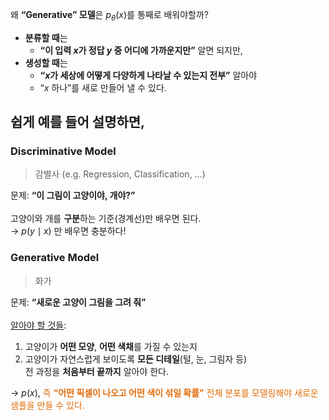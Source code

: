 왜 **“Generative” 모델**은 $p_\theta(x)$를 통째로 배워야할까?

- **분류할 때**는
    - **“이 입력 $x$가 정답 $y$ 중 어디에 가까운지만”** 알면 되지만,
- **생성할 때**는
    - **“$x$가 세상에 어떻게 다양하게 나타날 수 있는지 전부”** 알아야
    - “$x$ 하나”를 새로 만들어 낼 수 있다. 

## 쉽게 예를 들어 설명하면, 
### Discriminative Model
> 감별사 (e.g. Regression, Classification, …)

문제: **“이 그림이 고양이야, 개야?”** <br><br>
고양이와 개를 **구분**하는 기준(경계선)만 배우면 된다.<br>
→ $p(y\mid x)$ 만 배우면 충분하다!

### Generative Model
> 화가

문제: **“새로운 고양이 그림을 그려 줘”**<br><br>
<u>알아야 할 것들</u>: 
1. 고양이가 **어떤 모양**, **어떤 색채**를 가질 수 있는지
2. 고양이가 자연스럽게 보이도록 **모든 디테일**(털, 눈, 그림자 등)  <br>
	전 과정을 **처음부터 끝까지** 알아야 한다. 

→ $p(x)$, <font color="#e36c09">즉 <b>“어떤 픽셀이 나오고 어떤 색이 섞일 확률”</b> 전체 분포를 모델링해야 새로운 샘플을 만들 수 있다. </font>
